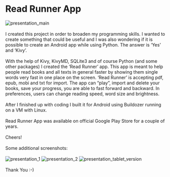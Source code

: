 # Read Runner App
![presentation_main](https://user-images.githubusercontent.com/59567076/122432535-b1808a00-cf95-11eb-950e-e4b67df482f5.gif)
<br><br>
I created this project in order to broaden my programming skills. I wanted to create something that could be useful and I was also wondering if it is possible to create an Android app while using Python. The answer is ‘Yes’ and ‘Kivy’.
<br><br>
With the help of Kivy, KivyMD, SQLite3 and of course Python (and some other packages) I created the ‘Read Runner’ app. This app is meant to help people read books and all texts in general faster by showing them single words very fast in one place on the screen. ‘Read Runner’ is accepting pdf, epub, mobi and txt for import. The app can “play”, import and delete your books, save your progress, you are able to fast forward and backward. In preferences, users can change reading speed, word size and brightness.
<br><br>
After I finished up with coding I built it for Android using Buildozer running on a VM with Linux.
<br><br>
Read Runner App was available on official Google Play Store for a couple of years.
<br><br>
Cheers!
<br><br>
Some additional screenshots:
<br><br>
![presentation_1](https://user-images.githubusercontent.com/59567076/122432538-b2b1b700-cf95-11eb-93ed-2f89db717751.png)
![presentation_2](https://user-images.githubusercontent.com/59567076/122432536-b1808a00-cf95-11eb-8b68-9ad0524c53be.png)
![presentation_tablet_version](https://user-images.githubusercontent.com/59567076/122432519-ae859980-cf95-11eb-8c43-b3a2121d0e12.png)
<br><br>
Thank You :-)
